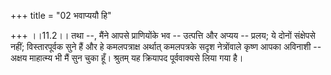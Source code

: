 +++
title = "02 भवाप्ययौ हि"

+++
।।11.2।। तथा --, मैंने आपसे प्राणियोंके भव -- उत्पत्ति और अप्यय -- प्रलय;
ये दोनों संक्षेपसे नहीं; विस्तारपूर्वक सुने हैं और हे कमलपत्राक्ष
अर्थात् कमलपत्रके सदृश नेत्रोंवाले कृष्ण आपका अविनाशी -- अक्षय माहात्म्य
भी मैं सुन चुका हूँ। श्रुतम् यह क्रियापद पूर्ववाक्यसे लिया गया है।
